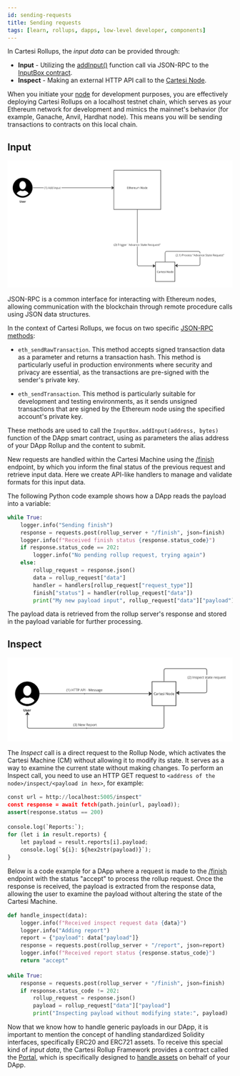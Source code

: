```yaml
---
id: sending-requests
title: Sending requests
tags: [learn, rollups, dapps, low-level developer, components]
---
```


In Cartesi Rollups, the *input data* can be provided through:

* **Input** - Utilizing the [addInput()](./api/json-rpc/sol-input.md#addinput) function call via JSON-RPC to the [InputBox contract](./api/json-rpc/sol-input.md).
* **Inspect** - Making an external HTTP API call to the [Cartesi Node](./components.md#cartesi-nodes).

When you initiate your [node](./components.md#cartesi-nodes) for development purposes, you are effectively deploying Cartesi Rollups on a localhost testnet chain, which serves as your Ethereum network for development and mimics the mainnet's behavior (for example, Ganache, Anvil, Hardhat node). This means you will be sending transactions to contracts on this local chain.

## Input

![img](./input.png)

JSON-RPC is a common interface for interacting with Ethereum nodes, allowing communication with the blockchain through remote procedure calls using JSON data structures.

In the context of Cartesi Rollups, we focus on two specific [JSON-RPC methods](https://ethereum.org/en/developers/docs/apis/json-rpc/):

* `eth_sendRawTransaction`. This method accepts signed transaction data as a parameter and returns a transaction hash. This method is particularly useful in production environments where security and privacy are essential, as the transactions are pre-signed with the sender's private key.

* `eth_sendTransaction`. This method is particularly suitable for development and testing environments, as it sends unsigned transactions that are signed by the Ethereum node using the specified account's private key.

These methods are used to call the `InputBox.addInput(address, bytes)` function of the DApp smart contract, using as parameters the alias address of your DApp Rollup and the content to submit.

New requests are handled within the Cartesi Machine using the [/finish](./api/rollup/finish.api.mdx) endpoint, by which you inform the final status of the previous request and retrieve input data. Here we create API-like handlers to manage and validate formats for this input data.

The following Python code example shows how a DApp reads the payload into a variable:

```python
while True:
    logger.info("Sending finish")
    response = requests.post(rollup_server + "/finish", json=finish)
    logger.info(f"Received finish status {response.status_code}")
    if response.status_code == 202:
        logger.info("No pending rollup request, trying again")
    else:
        rollup_request = response.json()
        data = rollup_request["data"]
        handler = handlers[rollup_request["request_type"]]
        finish["status"] = handler(rollup_request["data"])
        print("My new payload input", rollup_request["data"]["payload"])
```


The payload data is retrieved from the rollup server's response and stored in the payload variable for further processing.

## Inspect

![img](./inspect.png)

The *Inspect* call is a direct request to the Rollup Node, which activates the Cartesi Machine (CM) without allowing it to modify its state. It serves as a way to examine the current state without making changes. To perform an Inspect call, you need to use an HTTP GET request to `<address of the node>/inspect/<payload in hex>`, for example:

```python
const url = http://localhost:5005/inspect"
const response = await fetch(path.join(url, payload));
assert(response.status == 200)

console.log(`Reports:`);
for (let i in result.reports) {
    let payload = result.reports[i].payload;
    console.log(`${i}: ${hex2str(payload)}`);
}
```

Below is a code example for a DApp where a request is made to the [/finish](./api/rollup/finish.api.mdx) endpoint with the status "accept" to process the rollup request. Once the response is received, the payload is extracted from the response data, allowing the user to examine the payload without altering the state of the Cartesi Machine.

```python
def handle_inspect(data):
    logger.info(f"Received inspect request data {data}")
    logger.info("Adding report")
    report = {"payload": data["payload"]}
    response = requests.post(rollup_server + "/report", json=report)
    logger.info(f"Received report status {response.status_code}")
    return "accept"

while True:
    response = requests.post(rollup_server + "/finish", json=finish)
    if response.status_code != 202:
        rollup_request = response.json()
        payload = rollup_request["data"]["payload"]
        print("Inspecting payload without modifying state:", payload)
```

Now that we know how to handle generic payloads in our DApp, it is important to mention the concept of handling standardized Solidity interfaces, specifically ERC20 and ERC721 assets. To receive this special kind of *input data*, the Cartesi Rollup Framework provides a contract called the [Portal](./components.md#portal), which is specifically designed to [handle assets](./assets-handling.md) on behalf of your DApp.
